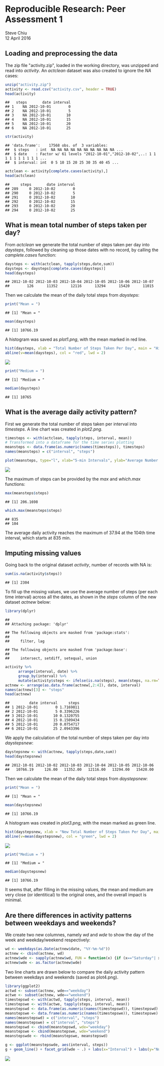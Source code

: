 # Reproducible Research: Peer Assessment 1
Steve Chiu  
12 April 2016  


## Loading and preprocessing the data

The zip file "activity.zip", loaded in the working directory, was unzipped and read into *activity*.  An *actclean* dataset was also created to ignore the *NA* cases:


```r
unzip("activity.zip")
activity <- read.csv("activity.csv", header = TRUE)
head(activity)
```

```
##   steps       date interval
## 1    NA 2012-10-01        0
## 2    NA 2012-10-01        5
## 3    NA 2012-10-01       10
## 4    NA 2012-10-01       15
## 5    NA 2012-10-01       20
## 6    NA 2012-10-01       25
```

```r
str(activity)
```

```
## 'data.frame':	17568 obs. of  3 variables:
##  $ steps   : int  NA NA NA NA NA NA NA NA NA NA ...
##  $ date    : Factor w/ 61 levels "2012-10-01","2012-10-02",..: 1 1 1 1 1 1 1 1 1 1 ...
##  $ interval: int  0 5 10 15 20 25 30 35 40 45 ...
```

```r
actclean <- activity[complete.cases(activity),]
head(actclean)
```

```
##     steps       date interval
## 289     0 2012-10-02        0
## 290     0 2012-10-02        5
## 291     0 2012-10-02       10
## 292     0 2012-10-02       15
## 293     0 2012-10-02       20
## 294     0 2012-10-02       25
```

## What is mean total number of steps taken per day?

From *actclean* we generate the total number of steps taken per day into *daysteps*, followed by cleaning up those dates with no record, by calling the *camplete.cases* function:


```r
daysteps <- with(actclean, tapply(steps,date,sum))
daysteps <- daysteps[complete.cases(daysteps)]
head(daysteps)
```

```
## 2012-10-02 2012-10-03 2012-10-04 2012-10-05 2012-10-06 2012-10-07 
##        126      11352      12116      13294      15420      11015
```

Then we calculate the mean of the daily total steps from *daysteps*:


```r
print("Mean = ")
```

```
## [1] "Mean = "
```

```r
mean(daysteps)
```

```
## [1] 10766.19
```

A histogram was saved as *plot1.png*, with the mean marked in red line.


```r
hist(daysteps, xlab = "Total Number of Steps Taken Per Day", main = "Histogram")
abline(v=mean(daysteps), col = "red", lwd = 2)
```

![](PA1_template_files/figure-html/unnamed-chunk-4-1.png)

```r
print("Medium = ")
```

```
## [1] "Medium = "
```

```r
median(daysteps)
```

```
## [1] 10765
```

## What is the average daily activity pattern?

First we generate the total number of steps taken per interval into *timesteps*.  A line chart was created in *plot2.png*.


```r
timesteps <- with(actclean, tapply(steps, interval, mean))
# Transformed into a dataframe for the time series plotting
meansteps <- data.frame(as.numeric(names(timesteps)), timesteps)
names(meansteps) = c("interval", "steps")

plot(meansteps, type="l", xlab="5-min Intervals", ylab="Average Number of Steps Across All Days", main="Average Daily Activity Pattern")
```

![](PA1_template_files/figure-html/unnamed-chunk-5-1.png)

The maximum of steps can be provided by the *max* and *which.max* functions:


```r
max(meansteps$steps)
```

```
## [1] 206.1698
```

```r
which.max(meansteps$steps)
```

```
## 835 
## 104
```

The average daily activity reaches the maximum of 37.94 at the 104th time interval, which starts at 835 min.

## Imputing missing values

Going back to the original dataset *activity*, number of records with NA is:


```r
sum(is.na(activity$steps))
```

```
## [1] 2304
```

To fill up the missing values, we use the average number of steps (per each time interval) across all the dates, as shown in the *steps* column of the new dataset *actnew* below:


```r
library(dplyr)
```

```
## 
## Attaching package: 'dplyr'
```

```
## The following objects are masked from 'package:stats':
## 
##     filter, lag
```

```
## The following objects are masked from 'package:base':
## 
##     intersect, setdiff, setequal, union
```

```r
activity %>%
      arrange(interval, date) %>%
      group_by(interval) %>%
      mutate(activity$steps <- ifelse(is.na(steps), mean(steps, na.rm=TRUE), steps)) -> actnew
actnew <- arrange(as.data.frame(actnew[,2:4]), date, interval)
names(actnew)[3] <- "steps"
head(actnew)
```

```
##         date interval     steps
## 1 2012-10-01        0 1.7169811
## 2 2012-10-01        5 0.3396226
## 3 2012-10-01       10 0.1320755
## 4 2012-10-01       15 0.1509434
## 5 2012-10-01       20 0.0754717
## 6 2012-10-01       25 2.0943396
```

We apply the calculation of the total number of steps taken per day into *daystepsnew*:


```r
daystepsnew <- with(actnew, tapply(steps,date,sum))
head(daystepsnew)
```

```
## 2012-10-01 2012-10-02 2012-10-03 2012-10-04 2012-10-05 2012-10-06 
##   10766.19     126.00   11352.00   12116.00   13294.00   15420.00
```

Then we calculate the mean of the daily total steps from *daystepsnew*:


```r
print("Mean = ")
```

```
## [1] "Mean = "
```

```r
mean(daystepsnew)
```

```
## [1] 10766.19
```

A histogram was created in *plot3.png*, with the mean marked as green line.


```r
hist(daystepsnew, xlab = "New Total Number of Steps Taken Per Day", main = "Histogram")
abline(v=mean(daystepsnew), col = "green", lwd = 2)
```

![](PA1_template_files/figure-html/unnamed-chunk-11-1.png)

```r
print("Medium = ")
```

```
## [1] "Medium = "
```

```r
median(daystepsnew)
```

```
## [1] 10766.19
```

It seems that, after filling in the missing values, the mean and medium are very close (or identitical) to the original ones, and the overall impact is minimal.

## Are there differences in activity patterns between weekdays and weekends?

We create two new columnes, namely *wd* and *wde* to show the day of the week and weekday/weekend respectively:


```r
wd <- weekdays(as.Date(actnew$date, "%Y-%m-%d"))
actnew <- cbind(actnew, wd)
actnew$wde <- sapply(actnew$wd, FUN = function(x) {if (x=="Saturday"| x=="Sunday") x <- "weekend" else x <- "weekday"})
actnew$wde <- as.factor(actnew$wde)
```

Two line charts are drawn below to compare the daily activity pattern between weekdays and weekends (saved as plot4.png).


```r
library(ggplot2)
actwd <- subset(actnew, wde=="weekday")
actwe <- subset(actnew, wde=="weekend")
timestepswd <- with(actwd, tapply(steps, interval, mean))
timestepswe <- with(actwe, tapply(steps, interval, mean))
meanstepswd <- data.frame(as.numeric(names(timestepswd)), timestepswd)
meanstepswe <- data.frame(as.numeric(names(timestepswe)), timestepswe)
names(meanstepswd) = c("interval", "steps")
names(meanstepswe) = c("interval", "steps")
meanstepswd <- cbind(meanstepswd, wde="weekday")
meanstepswe <- cbind(meanstepswe, wde="weekend")
meanstepswde <- rbind(meanstepswe, meanstepswd)

g <- ggplot(meanstepswde, aes(interval, steps))
g + geom_line() + facet_grid(wde ~ .) + labs(x="Interval") + labs(y="Number of Steps")
```

![](PA1_template_files/figure-html/unnamed-chunk-13-1.png)
